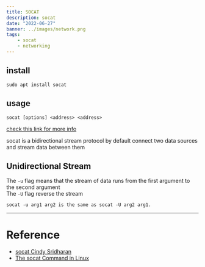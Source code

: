 ```yaml
---
title: SOCAT 
description: socat
date: "2022-06-27"
banner: ../images/network.png
tags:
    - socat
    - networking
---
```



## install
```
sudo apt install socat
```

## usage

```
socat [options] <address> <address>
```

[check this link for more info](https://copyconstruct.medium.com/socat-29453e9fc8a6)


socat is a bidirectional stream protocol by default 
connect two data sources and stream data between them

## Unidirectional Stream
The `-u` flag means that the stream of data runs from the first argument to the second argument  
The `-U` flag reverse the stream

```
socat -u arg1 arg2 is the same as socat -U arg2 arg1.
```


---

# Reference
- [socat Cindy Sridharan](https://copyconstruct.medium.com/socat-29453e9fc8a6)
- [The socat Command in Linux](https://www.baeldung.com/linux/socat-command)
